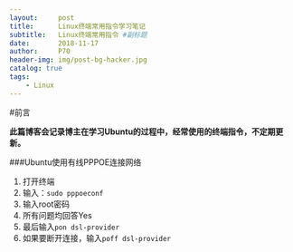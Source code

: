 ```yaml
---
layout:     post                    
title:      Linux终端常用指令学习笔记               
subtitle:   Linux终端常用指令 #副标题
date:       2018-11-17              
author:     P70                      
header-img: img/post-bg-hacker.jpg    
catalog: true                       
tags:                               
    - Linux
---
```


#前言

**此篇博客会记录博主在学习Ubuntu的过程中，经常使用的终端指令，不定期更新。**

###Ubuntu使用有线PPPOE连接网络

1. 打开终端
2. 输入：`sudo pppoeconf`
3. 输入root密码
4. 所有问题均回答Yes
5. 最后输入`pon dsl-provider`
6. 如果要断开连接，输入`poff dsl-provider`
